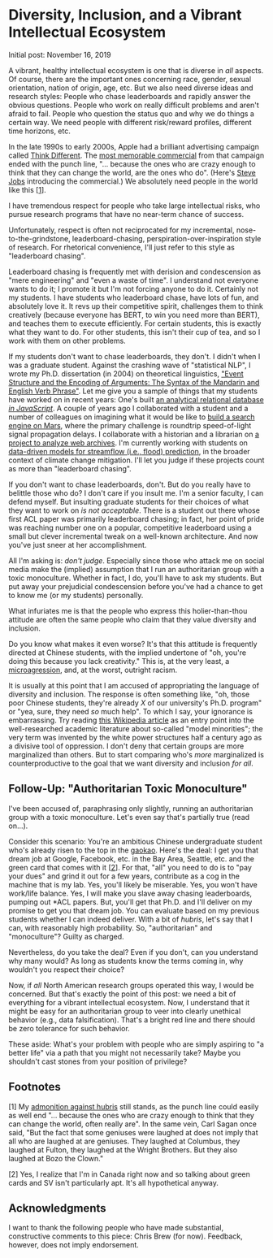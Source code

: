 # Diversity, Inclusion, and a Vibrant Intellectual Ecosystem

Initial post: November 16, 2019

A vibrant, healthy intellectual ecosystem is one that is diverse in _all_ aspects.
Of course, there are the important ones concerning race, gender, sexual orientation, nation of origin, age, etc.
But we also need diverse ideas and research styles:
People who chase leaderboards and rapidly answer the obvious questions.
People who work on really difficult problems and aren't afraid to fail.
People who question the status quo and why we do things a certain way.
We need people with different risk/reward profiles, different time horizons, etc.

In the late 1990s to early 2000s, Apple had a brilliant advertising campaign called [Think Different](https://en.wikipedia.org/wiki/Think_different).
The [most memorable commercial](https://www.youtube.com/watch?v=4oAB83Z1ydE) from that campaign ended with the punch line, "... because the ones who are crazy enough to think that they can change the world, are the ones who do".
(Here's [Steve Jobs](https://www.youtube.com/watch?v=keCwRdbwNQY) introducing the commercial.)
We absolutely need people in the world like this [[1](#footnote1)].

I have tremendous respect for people who take large intellectual risks, who pursue research programs that have no near-term chance of success.

Unfortunately, respect is often not reciprocated for my incremental, nose-to-the-grindstone, leaderboard-chasing, perspiration-over-inspiration style of research.
For rhetorical convenience, I'll just refer to this style as "leaderboard chasing".

Leaderboard chasing is frequently met with derision and condescension as "mere engineering" and "even a waste of time".
I understand not everyone wants to do it;
I promote it but I'm not forcing anyone to do it.
Certainly not my students.
I have students who leaderboard chase, have lots of fun, and absolutely love it.
It revs up their competitive spirit, challenges them to think creatively (because everyone has BERT, to win you need more than BERT), and teaches them to execute efficiently.
For certain students, this is exactly what they want to do.
For other students, this isn't their cup of tea, and so I work with them on other problems.

If my students don't want to chase leaderboards, they don't.
I didn't when I was a graduate student.
Against the crashing wave of "statistical NLP", I wrote my Ph.D. dissertation (in 2004) on theoretical linguistics, ["Event Structure and the Encoding of Arguments: The Syntax of the Mandarin and English Verb Phrase"](https://cs.uwaterloo.ca/~jimmylin/publications/Lin_PhD_thesis_2004.pdf).
Let me give you a sample of things that my students have worked on in recent years:
One's built [an analytical relational database _in JavaScript_](https://dl.acm.org/citation.cfm?id=3058736).
A couple of years ago I collaborated with a student and a number of colleagues on imagining what it would be like to [build a search engine on Mars](https://dl.acm.org/citation.cfm?id=3038912.3052625), where the primary challenge is roundtrip speed-of-light signal propagation delays.
I collaborate with a historian and a librarian on [a project to analyze web archives](https://archivesunleashed.org/).
I'm currently working with students on [data-driven models for streamflow (i.e., flood) prediction](https://cs.uwaterloo.ca/~jimmylin/publications/Gauch_etal_CI2019.pdf), in the broader context of climate change mitigation.
I'll let you judge if these projects count as more than "leaderboard chasing".

If you don't want to chase leaderboards, don't.
But do you really have to belittle those who do?
I don't care if you insult me.
I'm a senior faculty, I can defend myself.
But insulting graduate students for their choices of what they want to work on _is_ _not_ _acceptable_.
There is a student out there whose first ACL paper was primarily leaderboard chasing;
in fact, her point of pride was reaching number one on a popular, competitive leaderboard using a small but clever incremental tweak on a well-known architecture.
And now you've just sneer at her accomplishment.

All I'm asking is: _don't_ _judge_.
Especially since those who attack me on social media make the (implied) assumption that I run an authoritarian group with a toxic monoculture.
Whether in fact, I do, you'll have to ask my students.
But put away your prejudicial condescension before you've had a chance to get to know me (or my students) personally.

What infuriates me is that the people who express this holier-than-thou attitude are often the same people who claim that they value diversity and inclusion.

Do you know what makes it even worse?
It's that this attitude is frequently directed at Chinese students, with the implied undertone of "oh, you're doing this because you lack creativity."
This is, at the very least, a [microagression](https://en.wikipedia.org/wiki/Microaggression), and, at the worst, outright racism.

It is usually at this point that I am accused of appropriating the language of diversity and inclusion.
The response is often something like, "oh, those poor Chinese students, they're already _X_ of our university's Ph.D. program" or "yea, sure, they need _so_ much help".
To which I say, your ignorance is embarrassing.
Try reading [this Wikipedia article](https://en.wikipedia.org/wiki/Model_minority) as an entry point into the well-researched academic literature about so-called "model minorities"; the very term was invented by the white power structures half a century ago as a divisive tool of oppression.
I don't deny that certain groups are more marginalized than others.
But to start comparing who's _more_ marginalized is counterproductive to the goal that we want diversity and inclusion _for all_.

## Follow-Up: "Authoritarian Toxic Monoculture"

I've been accused of, paraphrasing only slightly, running an authoritarian group with a toxic monoculture.
Let's even say that's partially true (read on...).

Consider this scenario:
You're an ambitious Chinese undergraduate student who's already risen to the top in the [gaokao](https://en.wikipedia.org/wiki/National_College_Entrance_Examination).
Here's the deal:
I get you that dream job at Google, Facebook, etc. in the Bay Area, Seattle, etc. and the green card that comes with it [[2](#footnote2)].
For that, "all" you need to do is to "pay your dues" and grind it out for a few years, contribute as a cog in the machine that is my lab.
Yes, you'll likely be miserable.
Yes, you won't have work/life balance.
Yes, I will make you slave away chasing leaderboards, pumping out *ACL papers.
But, you'll get that Ph.D. and I'll deliver on my promise to get you that dream job.
You can evaluate based on my previous students whether I can indeed deliver.
With a bit of _hubris_, let's say that I can, with reasonably high probability.
So, "authoritarian" and "monoculture"?
Guilty as charged.

Nevertheless, do you take the deal?
Even if you don't, can you understand why many would?
As long as students know the terms coming in, why wouldn't you respect their choice?

Now, if _all_ North American research groups operated this way, I would be concerned.
But that's exactly the point of this post: we need a bit of everything for a vibrant intellectual ecosystem.
Now, I understand that it might be easy for an authoritarian group to veer into clearly unethical behavior (e.g., data falsification).
That's a bright red line and there should be zero tolerance for such behavior.

These aside:
What's your problem with people who are simply aspiring to "a better life" via a path that you might not necessarily take?
Maybe you shouldn't cast stones from your position of privilege?

## Footnotes

[<a name="footnote1">1</a>] My [admonition against hubris](paranoid.md) still stands, as the punch line could easily as well end "... because the ones who are crazy enough to think that they can change the world, often really are".
In the same vein, Carl Sagan once said, "But the fact that some geniuses were laughed at does not imply that all who are laughed at are geniuses. They laughed at Columbus, they laughed at Fulton, they laughed at the Wright Brothers. But they also laughed at Bozo the Clown."

[<a name="footnote2">2</a>] Yes, I realize that I'm in Canada right now and so talking about green cards and SV isn't particularly apt. It's all hypothetical anyway.

## Acknowledgments

I want to thank the following people who have made substantial, constructive comments to this piece: Chris Brew (for now).
Feedback, however, does not imply endorsement.
